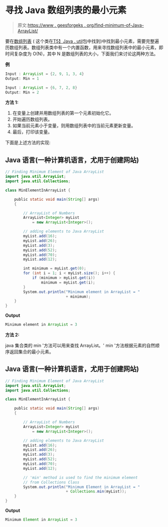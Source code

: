 # 寻找 Java 数组列表的最小元素

> 原文:[https://www . geesforgeks . org/find-minimum-of-Java-ArrayList/](https://www.geeksforgeeks.org/finding-minimum-element-of-java-arraylist/)

要在[数组列表](https://www.geeksforgeeks.org/arraylist-in-java/) ( 这个类在[T5】Java . util](https://www.geeksforgeeks.org/java-util-package-java/)包中找到)中找到最小元素，需要完整遍历数组列表。数组列表类中有一个内置函数，用来寻找数组列表中的最小元素，即时间复杂度为 O(N)，其中 N 是数组列表的大小，下面我们来讨论这两种方法。

**例**

```java
Input : ArrayList = {2, 9, 1, 3, 4}
Output: Min = 1

Input : ArrayList = {6, 7, 2, 8}
Output: Min = 2
```

**方法 1:**

1.  在变量上创建并用数组列表的第一个元素初始化它。
2.  开始遍历数组列表。
3.  如果当前元素小于变量，则用数组列表中的当前元素更新变量。
4.  最后，打印该变量。

下面是上述方法的实现:

## Java 语言(一种计算机语言，尤用于创建网站)

```java
// Finding Minimum Element of Java ArrayList
import java.util.ArrayList;
import java.util.Collections;

class MinElementInArrayList {

    public static void main(String[] args)
    {

        // ArrayList of Numbers  
        ArrayList<Integer> myList
            = new ArrayList<Integer>();

        // adding elements to Java ArrayList
        myList.add(16);
        myList.add(26);
        myList.add(3);
        myList.add(52);
        myList.add(70);
        myList.add(12);

        int minimum = myList.get(0);
        for (int i = 1; i < myList.size(); i++) {
            if (minimum > myList.get(i))
                minimum = myList.get(i);
        }
        System.out.println("Minimum element in ArrayList = "
                           + minimum);
    }
}
```

**Output**

```java
Minimum element in ArrayList = 3
```

**方法 2:**

java 集合类的 min '方法可以用来查找 ArrayList。' min '方法根据元素的自然顺序返回集合的最小元素。

## Java 语言(一种计算机语言，尤用于创建网站)

```java
// Finding Minimum Element of Java ArrayList
import java.util.ArrayList;
import java.util.Collections;

class MinElementInArrayList {

    public static void main(String[] args)
    {

        // ArrayList of Numbers
        ArrayList<Integer> myList
            = new ArrayList<Integer>();

        // adding elements to Java ArrayList
        myList.add(16);
        myList.add(26);
        myList.add(3);
        myList.add(52);
        myList.add(70);
        myList.add(12);

        // 'min' method is used to find the minimum element
        // from Collections Class
        System.out.println("Minimum Element in ArrayList = "
                           + Collections.min(myList));
    }
}
```

**Output**

```java
Minimum Element in ArrayList = 3
```